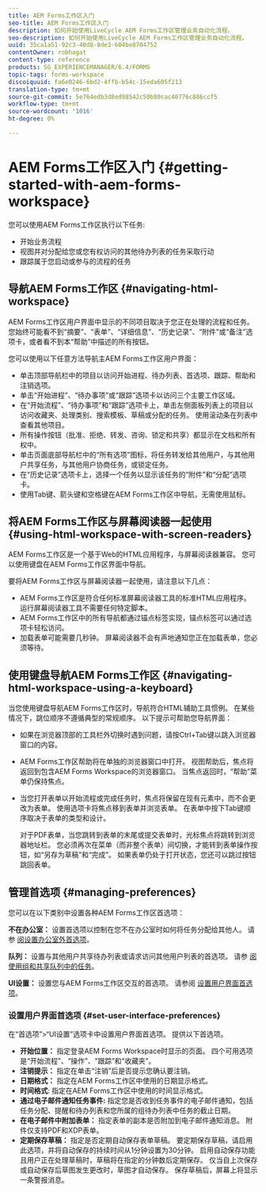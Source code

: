 ```yaml
---
title: AEM Forms工作区入门
seo-title: AEM Forms工作区入门
description: 如何开始使用LiveCycle AEM Forms工作区管理业务自动化流程。
seo-description: 如何开始使用LiveCycle AEM Forms工作区管理业务自动化流程。
uuid: 35ca1a51-92c3-40d8-8de3-604be8704752
contentOwner: robhagat
content-type: reference
products: SG_EXPERIENCEMANAGER/6.4/FORMS
topic-tags: forms-workspace
discoiquuid: fa6e0246-6bd2-4ffb-b54c-15eda605f213
translation-type: tm+mt
source-git-commit: 5e764edb3d8ed98542c50b80cac40776c886ccf5
workflow-type: tm+mt
source-wordcount: '1016'
ht-degree: 0%

---
```



# AEM Forms工作区入门 {#getting-started-with-aem-forms-workspace}

您可以使用AEM Forms工作区执行以下任务:

* 开始业务流程
* 视图并对分配给您或您有权访问的其他待办列表的任务采取行动
* 跟踪属于您启动或参与的流程的任务

## 导航AEM Forms工作区 {#navigating-html-workspace}

AEM Forms工作区用户界面中显示的不同项目取决于您正在处理的流程和任务。 您始终可能看不到“摘要”、“表单”、“详细信息”、“历史记录”、“附件”或“备注”选项卡，或者看不到本“帮助”中描述的所有按钮。

您可以使用以下任意方法导航主AEM Forms工作区用户界面：

* 单击顶部导航栏中的项目以访问开始进程、待办列表、首选项、跟踪、帮助和注销选项。
* 单击“开始进程”、“待办事项”或“跟踪”选项卡以访问三个主要工作区域。
* 在“开始流程”、“待办事项”和“跟踪”选项卡上，单击左侧面板列表上的项目以访问收藏夹、处理类别、搜索模板、草稿或分配的任务。 使用滚动条在列表中查看其他项目。
* 所有操作按钮（批准、拒绝、转发、咨询、锁定和共享）都显示在文档和所有权中。
* 单击页面底部导航栏中的“所有选项”图标，将任务转发给其他用户，与其他用户共享任务，与其他用户协商任务，或锁定任务。
* 在“历史记录”选项卡上，选择一个任务以显示该任务的“附件”和“分配”选项卡。
* 使用Tab键、箭头键和空格键在AEM Forms工作区中导航，无需使用鼠标。

## 将AEM Forms工作区与屏幕阅读器一起使用 {#using-html-workspace-with-screen-readers}

AEM Forms工作区是一个基于Web的HTML应用程序，与屏幕阅读器兼容。 您可以使用键盘在AEM Forms工作区界面中导航。

要将AEM Forms工作区与屏幕阅读器一起使用，请注意以下几点：

* AEM Forms工作区是符合任何标准屏幕阅读器工具的标准HTML应用程序。 运行屏幕阅读器工具不需要任何特定脚本。
* AEM Forms工作区中的所有导航都通过锚点标签实现，锚点标签可以通过选项卡轻松访问。
* 加载表单可能需要几秒钟。 屏幕阅读器不会有声地通知您正在加载表单，您必须等待。

## 使用键盘导航AEM Forms工作区 {#navigating-html-workspace-using-a-keyboard}

当您使用键盘导航AEM Forms工作区时，导航符合HTML辅助工具惯例。 在某些情况下，跳位顺序不遵循典型的常规顺序。 以下提示可帮助您导航界面：

* 如果在浏览器顶部的工具栏外切换时遇到问题，请按Ctrl+Tab键以跳入浏览器窗口的内容。
* AEM Forms工作区帮助将在单独的浏览器窗口中打开。 视图帮助后，焦点将返回到包含AEM Forms Workspace的浏览器窗口。 当焦点返回时，“帮助”菜单仍保持焦点。
* 当您打开表单以开始流程或完成任务时，焦点将保留在现有元素中，而不会更改为表单。 使用选项卡将焦点移到表单并浏览表单。 在表单中按下Tab键顺序取决于表单的类型和设计。

   对于PDF表单，当您跳转到表单的末尾或提交表单时，光标焦点将跳转到浏览器地址栏。 您必须再次在菜单（而非整个表单）间切换，才能转到表单操作按钮，如“另存为草稿”和“完成”。 如果表单仍处于打开状态，您还可以跳过按钮跳回表单。

## 管理首选项 {#managing-preferences}

您可以在以下类别中设置各种AEM Forms工作区首选项：

**不在办公室：** 设置首选项以控制在您不在办公室时如何将任务分配给其他人。 请参 [阅设置办公室外首选项](/help/forms/using/todo-lists.md#setting-out-of-office-preferences)。

**队列：** 设置与其他用户共享待办列表或请求访问其他用户列表的首选项。 请参 [阅使用组和共享队列中的任务](/help/forms/using/todo-lists.md#working-with-tasks-from-group-and-shared-queues)。

**UI设置：** 设置您与AEM Forms工作区交互的首选项。 请参阅 [设置用户界面首选项](#set-user-interface-preferences)。

### 设置用户界面首选项 {#set-user-interface-preferences}

在“首选项”>“UI设置”选项卡中设置用户界面首选项。 提供以下首选项。

* **开始位置：** 指定登录AEM Forms Workspace时显示的页面。 四个可用选项是“开始流程”、“操作”、“跟踪”和“收藏夹”。
* **注销提示：** 指定在单击“注销”后是否提示您确认要注销。
* **日期格式：** 指定在AEM Forms工作区中使用的日期显示格式。
* **时间格式**: 指定在AEM Forms工作区中使用的时间显示格式。
* **通过电子邮件通知任务事件:** 指定您是否收到任务事件的电子邮件通知，包括任务分配、提醒和待办列表和您所属的组待办列表中任务的截止日期。
* **在电子邮件中附加表单：** 指定表单的副本是否附加到电子邮件通知消息。 附件仅支持PDF和XDP表单。
* **定期保存草稿：** 指定是否定期自动保存表单草稿。 要定期保存草稿，请启用此选项，并将自动保存的持续时间从1分钟设置为30分钟。 启用自动保存功能且用户正在处理草稿时，草稿将在指定的分钟数后定期保存。 仅当自上次保存或自动保存后草图发生更改时，草图才自动保存。 保存草稿后，屏幕上将显示一条警报消息。


